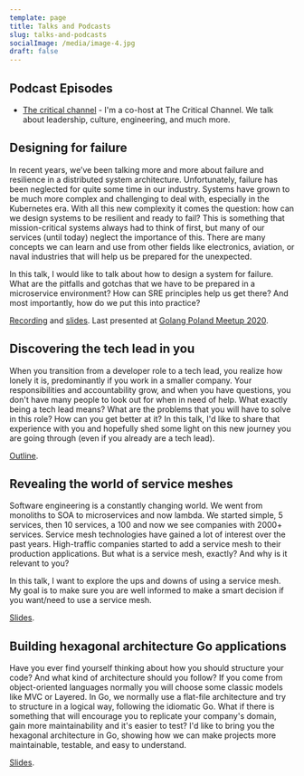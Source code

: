 ```yaml
---
template: page
title: Talks and Podcasts
slug: talks-and-podcasts
socialImage: /media/image-4.jpg
draft: false
---
```


## Podcast Episodes
* [The critical channel](https://www.listennotes.com/podcasts/the-critical-channel-criticalchannelio-UIiaVfJRxrs/) - I'm a co-host at The Critical Channel. We talk about leadership, culture, engineering, and much more.

## Designing for failure
In recent years, we’ve been talking more and more about failure and resilience in a distributed system architecture. Unfortunately, failure has been neglected for quite some time in our industry. Systems have grown to be much more complex and challenging to deal with, especially in the Kubernetes era. With all this new complexity it comes the question: how can we design systems to be resilient and ready to fail? This is something that mission-critical systems always had to think of first, but many of our services (until today) neglect the importance of this. There are many concepts we can learn and use from other fields like electronics, aviation, or naval industries that will help us be prepared for the unexpected.

In this talk, I would like to talk about how to design a system for failure. What are the pitfalls and gotchas that we have to be prepared in a microservice environment? How can SRE principles help us get there? And most importantly, how do we put this into practice?

[Recording](https://www.youtube.com/watch?v=BOn3R41UrV8&feature=youtu.be) and [slides](https://github.com/italolelis/talks/tree/master/talks/designing-for-failure). Last presented at [Golang Poland Meetup 2020](https://www.meetup.com/Golang-Poland/events/273948416/).

## Discovering the tech lead in you
When you transition from a developer role to a tech lead, you realize how lonely it is, predominantly if you work in a smaller company. Your responsibilities and accountability grow, and when you have questions, you don't have many people to look out for when in need of help. What exactly being a tech lead means? What are the problems that you will have to solve in this role? How can you get better at it? In this talk, I'd like to share that experience with you and hopefully shed some light on this new journey you are going through (even if you already are a tech lead).

[Outline](https://github.com/italolelis/talks/tree/master/talks/discovering-the-tech-lead-in-you).

## Revealing the world of service meshes
Software engineering is a constantly changing world. We went from monoliths to SOA to microservices and now lambda. We started simple, 5 services, then 10 services, a 100 and now we see companies with 2000+ services. Service mesh technologies have gained a lot of interest over the past years. High-traffic companies started to add a service mesh to their production applications. But what is a service mesh, exactly? And why is it relevant to you?

In this talk, I want to explore the ups and downs of using a service mesh. My goal is to make sure you are well informed to make a smart decision if you want/need to use a service mesh.

[Slides](https://github.com/italolelis/talks/tree/master/talks/revealing-the-world-of-service-meshes).

## Building hexagonal architecture Go applications
Have you ever find yourself thinking about how you should structure your code? And what kind of architecture should you follow? If you come from object-oriented languages normally you will choose some classic models like MVC or Layered. In Go, we normally use a flat-file architecture and try to structure in a logical way, following the idiomatic Go. What if there is something that will encourage you to replicate your company's domain, gain more maintainability and it's easier to test? I'd like to bring you the hexagonal architecture in Go, showing how we can make projects more maintainable, testable, and easy to understand.

[Slides](https://github.com/italolelis/talks/tree/master/talks/hexagonal-architecture).
